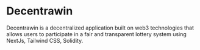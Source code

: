 # Decentrawin

Decentrawin is a decentralized application built on web3 technologies that allows users to participate in a fair and transparent lottery system using NextJs, Tailwind CSS, Solidity.
